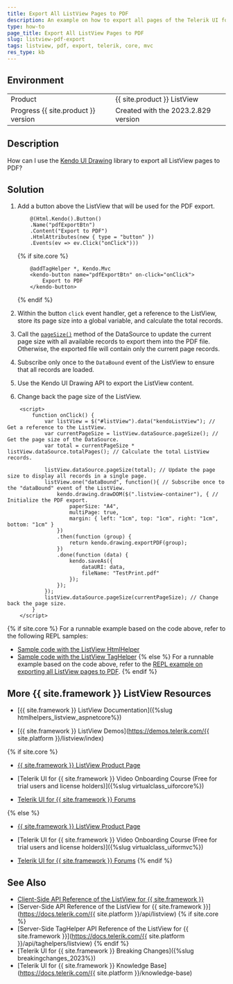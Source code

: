 ```yaml
---
title: Export All ListView Pages to PDF
description: An example on how to export all pages of the Telerik UI for {{ site.framework }} ListView to PDF.
type: how-to
page_title: Export All ListView Pages to PDF
slug: listview-pdf-export
tags: listview, pdf, export, telerik, core, mvc
res_type: kb
---
```


## Environment

<table>
 <tr>
  <td>Product</td>
  <td>{{ site.product }} ListView</td>
 </tr>
 <tr>
  <td>Progress {{ site.product }} version</td>
  <td>Created with the 2023.2.829 version</td>
 </tr>
</table>

## Description

How can I use the [Kendo UI Drawing](https://docs.telerik.com/kendo-ui/framework/drawing/overview) library to export all ListView pages to PDF?

## Solution

1. Add a button above the ListView that will be used for the PDF export.

    ```HtmlHelper
        @(Html.Kendo().Button()
        .Name("pdfExportBtn")
        .Content("Export to PDF")
        .HtmlAttributes(new { type = "button" })
        .Events(ev => ev.Click("onClick")))
    ```
    {% if site.core %}
    ```TagHelper
        @addTagHelper *, Kendo.Mvc
        <kendo-button name="pdfExportBtn" on-click="onClick">
            Export to PDF
        </kendo-button>
    ```
    {% endif %}

1. Within the button `click` event handler, get a reference to the ListView, store its page size into a global variable, and calculate the total records.
1. Call the [`pageSize()`](https://docs.telerik.com/kendo-ui/api/javascript/data/datasource/methods/pagesize) method of the DataSource to update the current page size with all available records to export them into the PDF file. Otherwise, the exported file will contain only the current page records.
1. Subscribe only once to the `DataBound` event of the ListView to ensure that all records are loaded.
1. Use the Kendo UI Drawing API to export the ListView content.
1. Change back the page size of the ListView.

```
    <script>
        function onClick() {
            var listView = $("#listView").data("kendoListView"); // Get a reference to the ListView.
            var currentPageSize = listView.dataSource.pageSize(); // Get the page size of the DataSource.
            var total = currentPageSize * listView.dataSource.totalPages(); // Calculate the total ListView records.

            listView.dataSource.pageSize(total); // Update the page size to display all records in a single page.
            listView.one("dataBound", function(){ // Subscribe once to the "dataBound" event of the ListView.
                kendo.drawing.drawDOM($(".listview-container"), { // Initialize the PDF export.
                    paperSize: "A4",
                    multiPage: true,
                    margin: { left: "1cm", top: "1cm", right: "1cm", bottom: "1cm" }
                })
                .then(function (group) {
                    return kendo.drawing.exportPDF(group);
                })
                .done(function (data) {
                    kendo.saveAs({
                        dataURI: data,
                        fileName: "TestPrint.pdf"
                    });
                });
            });
            listView.dataSource.pageSize(currentPageSize); // Change back the page size.
        }
    </script>
```

{% if site.core %}
For a runnable example based on the code above, refer to the following REPL samples:

* [Sample code with the ListView HtmlHelper](https://netcorerepl.telerik.com/woORnlvw17pZ1uXr21)
* [Sample code with the ListView TagHelper](https://netcorerepl.telerik.com/cykdHllQ19PjpwAT33)
{% else %}
For a runnable example based on the code above, refer to the [REPL example on exporting all ListView pages to PDF](https://netcorerepl.telerik.com/woORnlvw17pZ1uXr21).
{% endif %}


## More {{ site.framework }} ListView Resources

* [{{ site.framework }} ListView Documentation]({%slug htmlhelpers_listview_aspnetcore%})

* [{{ site.framework }} ListView Demos](https://demos.telerik.com/{{ site.platform }}/listview/index)

{% if site.core %}
* [{{ site.framework }} ListView Product Page](https://www.telerik.com/aspnet-core-ui/listview)

* [Telerik UI for {{ site.framework }} Video Onboarding Course (Free for trial users and license holders)]({%slug virtualclass_uiforcore%})

* [Telerik UI for {{ site.framework }} Forums](https://www.telerik.com/forums/aspnet-core-ui)

{% else %}
* [{{ site.framework }} ListView Product Page](https://www.telerik.com/aspnet-mvc/listview)

* [Telerik UI for {{ site.framework }} Video Onboarding Course (Free for trial users and license holders)]({%slug virtualclass_uiformvc%})

* [Telerik UI for {{ site.framework }} Forums](https://www.telerik.com/forums/aspnet-mvc)
{% endif %}

## See Also

* [Client-Side API Reference of the ListView for {{ site.framework }}](https://docs.telerik.com/kendo-ui/api/javascript/ui/listview)
* [Server-Side API Reference of the ListView for {{ site.framework }}](https://docs.telerik.com/{{ site.platform }}/api/listview)
{% if site.core %}
* [Server-Side TagHelper API Reference of the ListView for {{ site.framework }}](https://docs.telerik.com/{{ site.platform }}/api/taghelpers/listview)
{% endif %}
* [Telerik UI for {{ site.framework }} Breaking Changes]({%slug breakingchanges_2023%})
* [Telerik UI for {{ site.framework }} Knowledge Base](https://docs.telerik.com/{{ site.platform }}/knowledge-base)